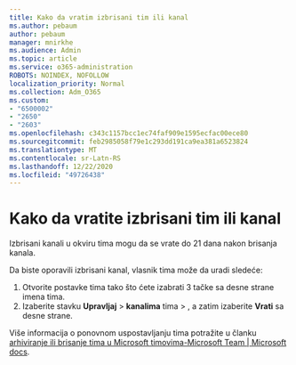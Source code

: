 ```yaml
---
title: Kako da vratim izbrisani tim ili kanal
ms.author: pebaum
author: pebaum
manager: mnirkhe
ms.audience: Admin
ms.topic: article
ms.service: o365-administration
ROBOTS: NOINDEX, NOFOLLOW
localization_priority: Normal
ms.collection: Adm_O365
ms.custom:
- "6500002"
- "2650"
- "2603"
ms.openlocfilehash: c343c1157bcc1ec74faf909e1595ecfac00ece80
ms.sourcegitcommit: feb2985058f79e1c293dd191ca9ea381a6523824
ms.translationtype: MT
ms.contentlocale: sr-Latn-RS
ms.lasthandoff: 12/22/2020
ms.locfileid: "49726438"
---
```

# <a name="how-to-restore-a-deleted-team-or-channel"></a>Kako da vratite izbrisani tim ili kanal

Izbrisani kanali u okviru tima mogu da se vrate do 21 dana nakon brisanja kanala.

Da biste oporavili izbrisani kanal, vlasnik tima može da uradi sledeće:

1. Otvorite postavke tima tako što ćete izabrati 3 tačke sa desne strane imena tima.
2. Izaberite stavku **Upravljaj**  >  **kanalima** tima  >  , a zatim izaberite **Vrati** sa desne strane.

Više informacija o ponovnom uspostavljanju tima potražite u članku [arhiviranje ili brisanje tima u Microsoft timovima-Microsoft Team | Microsoft docs](https://docs.microsoft.com/microsoftteams/archive-or-delete-a-team#restore-a-deleted-team).
